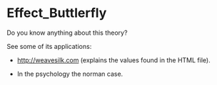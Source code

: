 # Effect_Buttlerfly
   Do you know anything about this theory?
   
   See some of its applications:
   
   * http://weavesilk.com (explains the values ​​found in the HTML file).
        
   * In the psychology the norman case. 
